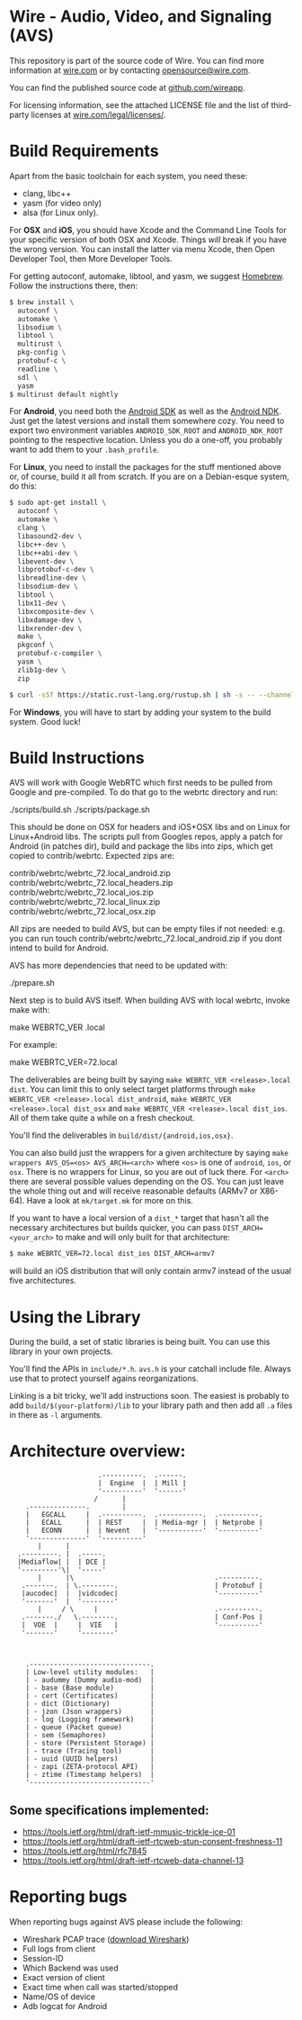 # Wire - Audio, Video, and Signaling (AVS)

This repository is part of the source code of Wire. You can find more information at [wire.com](https://wire.com) or by contacting opensource@wire.com.

You can find the published source code at [github.com/wireapp](https://github.com/wireapp). 

For licensing information, see the attached LICENSE file and the list of third-party licenses at [wire.com/legal/licenses/](https://wire.com/legal/licenses/).

# Build Requirements

Apart from the basic toolchain for each system, you need these:

* clang, libc++
* yasm (for video only)
* alsa (for Linux only).

For **OSX** and **iOS**, you should have Xcode and the Command Line Tools
for your specific version of both OSX and Xcode. Things *will* break if
you have the wrong version. You can install the latter via menu Xcode,
then Open Developer Tool, then More Developer Tools.

For getting autoconf, automake, libtool, and yasm, we suggest [Homebrew](http://brew.sh/).
Follow the instructions there, then:

```bash
$ brew install \
  autoconf \
  automake \
  libsodium \
  libtool \
  multirust \
  pkg-config \
  protobuf-c \
  readline \
  sdl \
  yasm
$ multirust default nightly
```



For **Android**, you need both the
[Android SDK](https://developer.android.com/sdk/index.html) as well as the
[Android NDK](https://developer.android.com/tools/sdk/ndk/index.html).
Just get the latest versions and install them somewhere cozy. You need to
export two environment variables ``ANDROID_SDK_ROOT`` and
``ANDROID_NDK_ROOT`` pointing to the respective location. Unless you do a
one-off, you probably want to add them to your ``.bash_profile``.

For **Linux**, you need to install the packages for the stuff mentioned
above or, of course, build it all from scratch. If you are on a
Debian-esque system, do this: 

```bash
$ sudo apt-get install \
  autoconf \
  automake \
  clang \
  libasound2-dev \
  libc++-dev \
  libc++abi-dev \
  libevent-dev \
  libprotobuf-c-dev \
  libreadline-dev \
  libsodium-dev \
  libtool \
  libx11-dev \
  libxcomposite-dev \
  libxdamage-dev \
  libxrender-dev \
  make \
  pkgconf \
  protobuf-c-compiler \
  yasm \
  zlib1g-dev \
  zip

$ curl -sSf https://static.rust-lang.org/rustup.sh | sh -s -- --channel=nightly
```



For **Windows**, you will have to start by adding your system to the build
system. Good luck!


# Build Instructions


AVS will work with Google WebRTC which first needs to be pulled from Google and pre-compiled. To do that go to the webrtc directory and run:

./scripts/build.sh
./scripts/package.sh

This should be done on OSX for headers and iOS+OSX libs and on Linux for Linux+Android libs. The scripts pull from Googles repos, apply a patch for Android (in patches dir), build and package the libs into zips, which get copied to contrib/webrtc. Expected zips are:

contrib/webrtc/webrtc_72.local_android.zip
contrib/webrtc/webrtc_72.local_headers.zip
contrib/webrtc/webrtc_72.local_ios.zip
contrib/webrtc/webrtc_72.local_linux.zip
contrib/webrtc/webrtc_72.local_osx.zip

All zips are needed to build AVS, but can be empty files if not needed: e.g. you can run touch contrib/webrtc/webrtc_72.local_android.zip if you dont intend to build for Android.

AVS has more dependencies that need to be updated with:

./prepare.sh

Next step is to build AVS itself. When building AVS with local webrtc, invoke make with: 

make WEBRTC_VER <release>.local

For example:

make WEBRTC_VER=72.local


The deliverables are being built by saying ``make WEBRTC_VER <release>.local dist``. You can limit
this to only select target platforms through ``make WEBRTC_VER <release>.local dist_android``,
``make WEBRTC_VER <release>.local dist_osx`` and ``make WEBRTC_VER <release>.local dist_ios``. All of them take quite a while
on a fresh checkout.



You'll find the deliverables in ``build/dist/{android,ios,osx}``.

You can also build just the wrappers for a given architecture by saying
``make wrappers AVS_OS=<os> AVS_ARCH=<arch>`` where ``<os>`` is one of
``android``, ``ios``, or ``osx``. There is no wrappers for Linux, so you
are out of luck there. For ``<arch>`` there are several possible values
depending on the OS. You can just leave the whole thing out and will
receive reasonable defaults (ARMv7 or X86-64). Have a look at
``mk/target.mk`` for more on this.


If you want to have a local version of a ``dist_*`` target that hasn't
all the necessary architectures but builds quicker, you can pass
``DIST_ARCH=<your_arch>`` to make and will only built for that
architecture:

```bash
$ make WEBRTC_VER=72.local dist_ios DIST_ARCH=armv7
```

will build an iOS distribution that will only contain armv7 instead of
the usual five architectures.



# Using the Library

During the build, a set of static libraries is being built. You can use
this library in your own projects. 

You'll find the APIs in ``include/*.h``. ``avs.h`` is your catchall
include file. Always use that to protect yourself agains reorganizations.

Linking is a bit tricky, we'll add instructions soon. The easiest is
probably to add ``build/$(your-platform)/lib`` to your library path and
then add all ``.a`` files in there as ``-l`` arguments.


# Architecture overview:


```
                      .----------.  .------.
                      |  Engine  |  | Mill |
                      '----------'  '------'
                     /      |
    .--------------.        |
    |   EGCALL     |  .----------.  .-----------.  .----------.
    |   ECALL      |  | REST     |  | Media-mgr |  | Netprobe |
    |   ECONN      |  | Nevent   |  '-----------'  '----------'
    '--------------'  '----------'
       |      |
  .---------. |  .-----.
  |Mediaflow| |  | DCE |
  '---------'\|  '-----'
       |      |\                                   .----------.
   .-------.  | \.--------.                        | Protobuf |
   |aucodec|  |  |vidcodec|                        '----------'
   '-------'  |  '--------'
       |     / \     |                             .----------.
   .-------./   \.--------.                        | Conf-Pos |
   |  VOE  |     |  VIE   |                        '----------'
   '-------'     '--------'



    .------------------------------.
    | Low-level utility modules:   |
    | - audummy (Dummy audio-mod)  |
    | - base (Base module)         |
    | - cert (Certificates)        |
    | - dict (Dictionary)          |
    | - jzon (Json wrappers)       |
    | - log (Logging framework)    |
    | - queue (Packet queue)       |
    | - sem (Semaphores)           |
    | - store (Persistent Storage) |
    | - trace (Tracing tool)       |
    | - uuid (UUID helpers)        |
    | - zapi (ZETA-protocol API)   |
    | - ztime (Timestamp helpers)  |
    '------------------------------'
```




Some specifications implemented:
-------------------------------

* https://tools.ietf.org/html/draft-ietf-mmusic-trickle-ice-01
* https://tools.ietf.org/html/draft-ietf-rtcweb-stun-consent-freshness-11
* https://tools.ietf.org/html/rfc7845
* https://tools.ietf.org/html/draft-ietf-rtcweb-data-channel-13


# Reporting bugs

When reporting bugs against AVS please include the following:

- Wireshark PCAP trace ([download Wireshark](https://www.wireshark.org/download.html))
- Full logs from client
- Session-ID
- Which Backend was used
- Exact version of client
- Exact time when call was started/stopped
- Name/OS of device
- Adb logcat for Android

